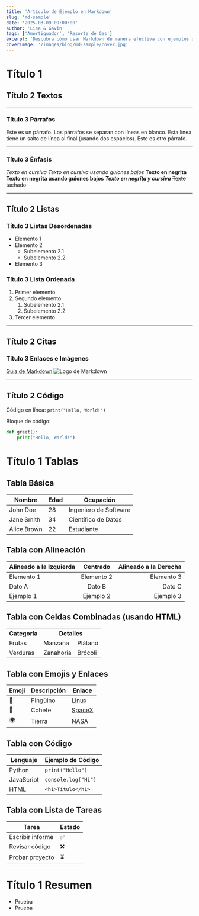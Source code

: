 ```yaml
---
title: 'Artículo de Ejemplo en Markdown'
slug: 'md-sample'
date: '2025-03-09 09:00:00'
author: 'Lisa & Gavin'
tags: ['Amortiguador', 'Resorte de Gas']
excerpt: 'Descubra cómo usar Markdown de manera efectiva con ejemplos detallados que muestran títulos, párrafos, énfasis, listas, enlaces, imágenes, bloques de código, citas, líneas horizontales, tablas, listas de tareas, notas al pie, caracteres de escape y HTML en línea. Ya sea que sea un principiante o un usuario avanzado, esta guía proporciona todo lo que necesita para crear documentos Markdown bien estructurados y visualmente atractivos. Aprenda a construir tablas con alineación, emojis, enlaces e incluso celdas combinadas usando HTML. Perfecto para desarrolladores, escritores y cualquier persona que busque mejorar sus habilidades de documentación o creación de contenido. ¡Comience a optimizar su uso de Markdown hoy mismo!'
coverImage: '/images/blog/md-sample/cover.jpg'
---
```


# Título 1
## Título 2 Textos

---

### Título 3 Párrafos
Este es un párrafo. Los párrafos se separan con líneas en blanco.
Esta línea tiene un salto de línea al final (usando dos espacios).
Este es otro párrafo.

---

### Título 3 Énfasis
*Texto en cursiva*
_Texto en cursiva usando guiones bajos_
**Texto en negrita**
__Texto en negrita usando guiones bajos__
***Texto en negrita y cursiva***
~~Texto tachado~~

---
## Título 2 Listas

### Título 3 Listas Desordenadas

- Elemento 1
- Elemento 2
  - Subelemento 2.1
  - Subelemento 2.2
- Elemento 3

### Título 3 Lista Ordenada
1. Primer elemento
2. Segundo elemento
   1. Subelemento 2.1
   2. Subelemento 2.2
3. Tercer elemento

---
## Título 2 Citas

### Título 3 Enlaces e Imágenes
[Guía de Markdown](https://www.markdownguide.org)
![Logo de Markdown](https://markdown-here.com/img/icon256.png)

---

## Título 2 Código
Código en línea: `print("Hello, World!")`

Bloque de código:
```python
def greet():
    print("Hello, World!")
```

# Título 1 Tablas

## Tabla Básica
| Nombre      | Edad | Ocupación          |
|-------------|------|--------------------|
| John Doe    | 28   | Ingeniero de Software |
| Jane Smith  | 34   | Científico de Datos   |
| Alice Brown | 22   | Estudiante            |

## Tabla con Alineación
| Alineado a la Izquierda | Centrado | Alineado a la Derecha |
|:------------------------|:--------:|----------------------:|
| Elemento 1              | Elemento 2 | Elemento 3          |
| Dato A                  | Dato B    | Dato C               |
| Ejemplo 1               | Ejemplo 2 | Ejemplo 3            |

## Tabla con Celdas Combinadas (usando HTML)
<table>
  <tr>
    <th>Categoría</th>
    <th colspan="2">Detalles</th>
  </tr>
  <tr>
    <td>Frutas</td>
    <td>Manzana</td>
    <td>Plátano</td>
  </tr>
  <tr>
    <td>Verduras</td>
    <td>Zanahoria</td>
    <td>Brócoli</td>
  </tr>
</table>

## Tabla con Emojis y Enlaces
| Emoji | Descripción           | Enlace                          |
|-------|-----------------------|---------------------------------|
| 🐧    | Pingüino              | [Linux](https://www.linux.org)  |
| 🚀    | Cohete                | [SpaceX](https://www.spacex.com)|
| 🌍    | Tierra                | [NASA](https://www.nasa.gov)    |

## Tabla con Código
| Lenguaje   | Ejemplo de Código      |
|------------|------------------------|
| Python     | `print("Hello")`       |
| JavaScript | `console.log("Hi")`    |
| HTML       | `<h1>Título</h1>`      |

## Tabla con Lista de Tareas
| Tarea          | Estado  |
|----------------|---------|
| Escribir informe | ✅     |
| Revisar código | ❌      |
| Probar proyecto | ⏳      |

# Título 1 Resumen

* Prueba
* Prueba
